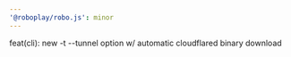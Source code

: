 ```yaml
---
'@roboplay/robo.js': minor
---
```


feat(cli): new -t --tunnel option w/ automatic cloudflared binary download
